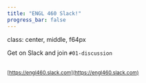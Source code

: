 ```yaml
---
title: "ENGL 460 Slack!"
progress_bar: false
---
```

class: center, middle, f64px

Get on Slack and join `#01-discussion`

<br><small>
[https://engl460.slack.com](https://engl460.slack.com)
</small>